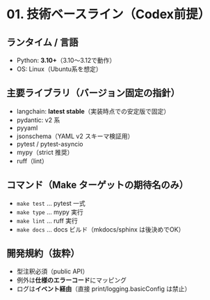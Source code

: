 # 01. 技術ベースライン（Codex前提）

## ランタイム / 言語
- Python: **3.10+**（3.10〜3.12で動作）
- OS: Linux（Ubuntu系を想定）

## 主要ライブラリ（バージョン固定の指針）
- langchain: **latest stable**（実装時点での安定版で固定）
- pydantic: v2 系
- pyyaml
- jsonschema（YAML v2 スキーマ検証用）
- pytest / pytest-asyncio
- mypy（strict 推奨）
- ruff（lint）

## コマンド（Make ターゲットの期待名のみ）
- `make test` … pytest 一式
- `make type` … mypy 実行
- `make lint` … ruff 実行
- `make docs` … docs ビルド（mkdocs/sphinx は後決めでOK）

## 開発規約（抜粋）
- 型注釈必須（public API）
- 例外は**仕様のエラーコード**にマッピング
- ログは**イベント経由**（直接 print/logging.basicConfig は禁止）
